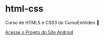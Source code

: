 # html-css
 Curso de HTML5 e CSS3 do CursoEmVideo :eyes:


<a href="https://alexsandro240.github.io/html-css/desafios/d010/android.html" target="_blank"> Acesse o Projeto do Site Android </a>